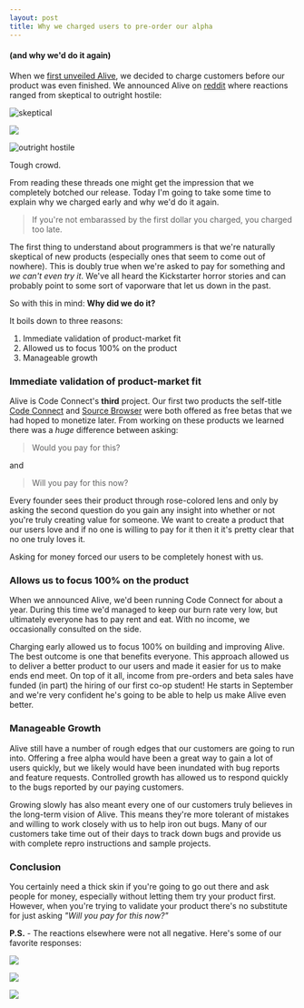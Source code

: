```yaml
---
layout: post
title: Why we charged users to pre-order our alpha
---
```

#### (and why we'd do it again)

When we [first unveiled Alive](https://joshvarty.wordpress.com/2015/05/11/introducing-alive/), we decided to charge customers before our product was even finished. We announced Alive on [reddit](https://www.reddit.com/r/csharp/comments/35lyxn/introducing_alive_live_coding_for_c/) where reactions ranged from skeptical to outright hostile:

![skeptical](http://i.gyazo.com/db35bc0d427bec80b0a27465f0d3b6d6.png)

![](http://i.gyazo.com/50cf068d88212001d3cb353691137417.png)

![outright hostile](http://i.gyazo.com/bd243ddfa30b4315f181194600c4b7f4.png)

Tough crowd.

From reading these threads one might get the impression that we completely botched our release. Today I'm going to take some time to explain why we charged early and why we'd do it again.

>If you're not embarassed by the first dollar you charged, you charged too late. 

The first thing to understand about programmers is that we're naturally skeptical of new products (especially ones that seem to come out of nowhere). This is doubly true when we're asked to pay for something and *we can't even try it*. We've all heard the Kickstarter horror stories and can probably point to some sort of vaporware that let us down in the past.

So with this in mind: **Why did we do it?** 

It boils down to three reasons:

1. Immediate validation of product-market fit
2. Allowed us to focus 100% on the product
3. Manageable growth

### Immediate validation of product-market fit

Alive is Code Connect's **third** project. Our first two products the self-title [Code Connect](http://codeconnect.io) and [Source Browser](http://sourcebrowser.io) were both offered as free betas that we had hoped to monetize later. From working on these products we learned there was a *huge* difference between asking:

>Would you pay for this?

and 

> Will you pay for this now?

Every founder sees their product through rose-colored lens and only by asking the second question do you gain any insight into whether or not you're truly creating value for someone. We want to create a product that our users love and if no one is willing to pay for it then it it's pretty clear that no one truly loves it.

Asking for money forced our users to be completely honest with us. 

### Allows us to focus 100% on the product

When we announced Alive, we'd been running Code Connect for about a year. During this time we'd managed to keep our burn rate very low, but ultimately everyone has to pay rent and eat. With no income, we occasionally consulted on the side.

Charging early allowed us to focus 100% on building and improving Alive. The best outcome is one that benefits everyone. This approach allowed us to deliver a better product to our users and made it easier for us to make ends end meet. On top of it all, income from pre-orders and beta sales have funded (in part) the hiring of our first co-op student! He starts in September and we're very confident he's going to be able to help us make Alive even better.

### Manageable Growth

Alive still have a number of rough edges that our customers are going to run into. Offering a free alpha would have been a great way to gain a lot of users quickly, but we likely would have been inundated with bug reports and feature requests. Controlled growth has allowed us to respond quickly to the bugs reported by our paying customers. 

Growing slowly has also meant every one of our customers truly believes in the long-term vision of Alive. This means they're more tolerant of mistakes and willing to work closely with us to help iron out bugs. Many of our customers take time out of their days to track down bugs and provide us with complete repro instructions and sample projects.

### Conclusion

You certainly need a thick skin if you're going to go out there and ask people for money, especially without letting them try your product first. However, when you're trying to validate your product there's no substitute for just asking *"Will you pay for this now?"*

**P.S.** - The reactions elsewhere were not all negative. Here's some of our favorite responses:

![](http://i.gyazo.com/0e151dd3e8413deb2c2d4fc5d42ec750.png)

![](http://i.gyazo.com/a93738e37bff0852824b31b6b87afcda.png)

![](http://i.gyazo.com/ad0b41251b38dedc513f5fb02fbaf63f.png)
